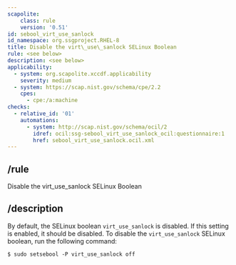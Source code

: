 ```yaml
---
scapolite:
    class: rule
    version: '0.51'
id: sebool_virt_use_sanlock
id_namespace: org.ssgproject.RHEL-8
title: Disable the virt\_use\_sanlock SELinux Boolean
rule: <see below>
description: <see below>
applicability:
  - system: org.scapolite.xccdf.applicability
    severity: medium
  - system: https://scap.nist.gov/schema/cpe/2.2
    cpes:
      - cpe:/a:machine
checks:
  - relative_id: '01'
    automations:
      - system: http://scap.nist.gov/schema/ocil/2
        idref: ocil:ssg-sebool_virt_use_sanlock_ocil:questionnaire:1
        href: sebool_virt_use_sanlock.ocil.xml
---
```



## /rule

Disable the virt\_use\_sanlock SELinux Boolean

## /description

By
default, the SELinux boolean `virt_use_sanlock` is disabled. If this
setting is enabled, it should be disabled. To disable the
`virt_use_sanlock` SELinux boolean, run the following command:

``` 
$ sudo setsebool -P virt_use_sanlock off
```
